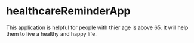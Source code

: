 # healthcareReminderApp

This application is helpful for people with thier age is above 65. It will help them to live a healthy and happy life.
